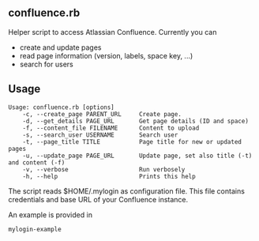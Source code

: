 confluence.rb
-------------

Helper script to access Atlassian Confluence. Currently you can

* create and update pages
* read page information (version, labels, space key, ...)
* search for users

Usage
-----

```
Usage: confluence.rb [options]
    -c, --create_page PARENT_URL     Create page. 
    -d, --get_details PAGE_URL       Get page details (ID and space)
    -f, --content_file FILENAME      Content to upload
    -s, --search_user USERNAME       Search user
    -t, --page_title TITLE           Page title for new or updated pages
    -u, --update_page PAGE_URL       Update page, set also title (-t) and content (-f)
    -v, --verbose                    Run verbosely
    -h, --help                       Prints this help
```

The script reads $HOME/.mylogin as configuration file. This file
contains credentials and base URL of your Confluence instance.

An example is provided in 
```
mylogin-example
```
